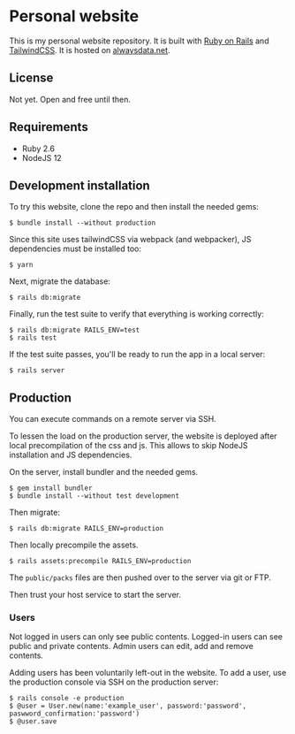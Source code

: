 # Personal website
This is my personal website repository.
It is built with [Ruby on Rails](https://rubyonrails.org/) and [TailwindCSS](https://tailwindcss.com/).
It is hosted on [alwaysdata.net](https://ubrisson.alwaysdata.net/).

## License
Not yet. Open and free until then.

## Requirements

* Ruby 2.6
* NodeJS 12

## Development installation

To try this website, clone the repo and then install the needed
gems:
```
$ bundle install --without production
```
Since this site uses tailwindCSS via webpack (and webpacker), JS dependencies must be installed too:
```
$ yarn
```
Next, migrate the database:
```
$ rails db:migrate
```
Finally, run the test suite to verify that everything is working
correctly:
```
$ rails db:migrate RAILS_ENV=test
$ rails test
```
If the test suite passes, you'll be ready to run the app in a local
server:
```
$ rails server
```

## Production

You can execute commands on a remote server via SSH.

To lessen the load on the production server, the website is deployed after local precompilation of the css and js.
This allows to skip NodeJS installation and JS dependencies.

On the server, install bundler and the needed gems.
```
$ gem install bundler
$ bundle install --without test development
```
Then migrate:
```
$ rails db:migrate RAILS_ENV=production
```
Then locally precompile the assets.
```
$ rails assets:precompile RAILS_ENV=production
```
The `public/packs` files are then pushed over to the server via git or FTP.

Then trust your host service to start the server.

### Users

Not logged in users can only see public contents.
Logged-in users can see public and private contents.
Admin users can edit, add and remove contents.

Adding users has been voluntarily left-out in the website.
To add a user, use the production console via SSH on the production server:
```
$ rails console -e production
$ @user = User.new(name:'example_user', password:'password', paswword_confirmation:'password')
$ @user.save
```